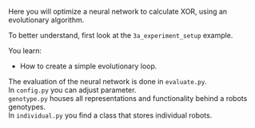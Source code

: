 Here you will optimize a neural network to calculate XOR, using an evolutionary algorithm.

To better understand, first look at the `3a_experiment_setup` example.

You learn:
- How to create a simple evolutionary loop.

The evaluation of the neural network is done in `evaluate.py`.<br/>
In `config.py` you can adjust parameter.<br/>
`genotype.py` houses all representations and functionality behind a robots genotypes.<br/>
In `individual.py` you find a class that stores individual robots.
